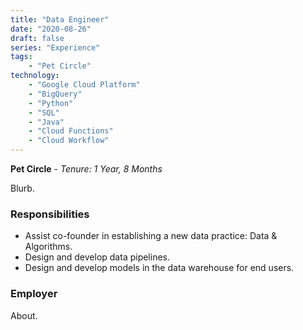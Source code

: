 ```yaml
---
title: "Data Engineer"
date: "2020-08-26"
draft: false
series: "Experience"
tags: 
    - "Pet Circle"
technology:
    - "Google Cloud Platform"
    - "BigQuery"
    - "Python"
    - "SQL"
    - "Java"
    - "Cloud Functions"
    - "Cloud Workflow"
---
```


**Pet Circle** - 
*Tenure: 1 Year, 8 Months*

Blurb.

### Responsibilities
- Assist co-founder in establishing a new data practice: Data & Algorithms.
- Design and develop data pipelines.
- Design and develop models in the data warehouse for end users.

### Employer
About.